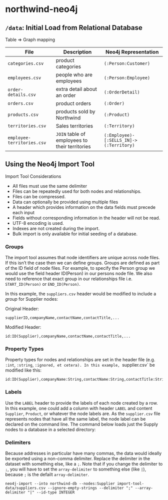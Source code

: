 northwind-neo4j
===============

## `/data`: Initial Load from Relational Database

Table => Graph mapping

|File|Description|Neo4j Representation|
|---|---|---|
|`categories.csv`|product categories|`(:Person:Customer)`|
|`employees.csv`|people who are employees|`(:Person:Employee)`|
|`order-details.csv`|extra detail about an order|`(:OrderDetail)`|
|`orders.csv`|product orders|`(:Order)`|
|`products.csv`|products sold by Northwind|`(:Product)`|
|`territories.csv`|Sales territories|`(:Territory)`|
|`employee-territories.csv`|`JOIN` table of employees to their territories|`(:Employee)-[:SELLS_IN]->(:Territory)`|

## Using the Neo4j Import Tool

Import Tool Considerations

* All files must use the same delimiter
* Files can be repeatedly used for both nodes and relationships.
* Files can be compressed.
* Data can optionally be provided using multiple files
* A header which provides information on the data fields must precede each input
* Fields without corresponding information in the header will not be read.
* UTF-8 encoding is used.
* Indexes are not created during the import. 
* Bulk import is only available for initial seeding of a database.

### Groups

The import tool assumes that node identifiers are unique across node files.
If this isn’t the case then we can define groups. Groups are defined as part of the ID field of node files.
For example, to specify the Person group we would use the field header ID(Person) in our persons node file.
We also need to reference that exact group in our relationships file i.e. `START_ID(Person)` or `END_ID(Person)`.

In this example, the `suppliers.csv` header would be modified to include a *group* for Supplier nodes:

Original Header:

```
supplierID,companyName,contactName,contactTitle,...
```

Modified Header:

```
id:ID(Supplier),companyName,contactName,contactTitle,...
```

### Property Types

Property types for nodes and relationships are set in the header file (e.g. `:int`, `:string`, `:ignored, et cetera).
In this example, `supplier.csv` be modified like this:

```
id:ID(Supplier),companyName:String,contactName:String,contactTitle:String,...
```

### Labels

Use the `LABEL` header to provide the labels of each node created by a row.
In this example, one could add a column with header `LABEL` and content `Supplier`, `Product`, or whatever the node labels are.
As the `supplier.csv` file represents nodes that have all the same label, the node label can be declared on the command line.
The command below loads just the Supply nodes to a database in a selected directory:

### Delimiters

Because addresses in particular have many commas, the data would ideally be exported using a non-comma delimiter.
Replace the delimiter in the dataset with something else, like a `;`.
Note that if you change the delimiter to `;`, you will have to set the `array-delimiter` to something else (like `|`), because `;` is the defailt `array-delimiter`. 

```
neo4j-import --into northwind-db --nodes:Supplier import-tool-data/suppliers.csv --ignore-empty-strings --delimiter ";" --array-delimiter "|" --id-type INTEGER
```

